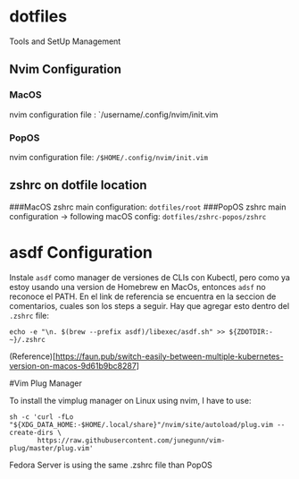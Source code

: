 # dotfiles
Tools and SetUp Management

## Nvim Configuration

### MacOS
nvim configuration file : `/username/.config/nvim/init.vim
### PopOS 
nvim configuration file: `/$HOME/.config/nvim/init.vim`

## zshrc on dotfile location

###MacOS
zshrc main configuration: `dotfiles/root`
###PopOS
zshrc main configuration -> following macOS config: `dotfiles/zshrc-popos/zshrc`

# asdf Configuration
Instale `asdf` como manager de versiones de CLIs con Kubectl, pero como ya estoy usando una version de Homebrew en MacOs, entonces `adsf` no reconoce el PATH. En el link de referencia se encuentra en la seccion de comentarios, cuales son los steps a seguir. Hay que agregar esto dentro del `.zshrc` file: 

```shell
echo -e "\n. $(brew --prefix asdf)/libexec/asdf.sh" >> ${ZDOTDIR:-~}/.zshrc

```
(Reference)[https://faun.pub/switch-easily-between-multiple-kubernetes-version-on-macos-9d61b9bc8287]

#Vim Plug Manager

To install the vimplug manager on Linux using nvim, I have to use:

```
sh -c 'curl -fLo "${XDG_DATA_HOME:-$HOME/.local/share}"/nvim/site/autoload/plug.vim --create-dirs \
       https://raw.githubusercontent.com/junegunn/vim-plug/master/plug.vim'
```

Fedora Server is using the same .zshrc file than PopOS
